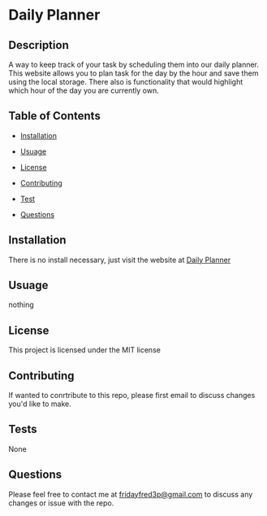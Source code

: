 # Daily Planner


## Description

A way to keep track of your task by scheduling them into our daily planner.  This website allows you to plan task for the day by the hour and save them using the local storage.  There also is functionality that would highlight which hour of the day you are currently own.

## Table of Contents

* [Installation](#installation)

* [Usuage](#usuage)

* [License](#license)

* [Contributing](#contributing)

* [Test](#tests)

* [Questions](#questions)

## Installation

There is no install necessary, just visit the website at [Daily Planner](https://fridayfred3p.github.io/DailyPlanner/)

## Usuage

nothing

## License

This project is licensed under the MIT license

## Contributing

If wanted to conrtribute to this repo, please first email to discuss changes you'd like to make.

## Tests

None

## Questions

Please feel free to contact me at fridayfred3p@gmail.com to discuss any changes or issue with the repo.